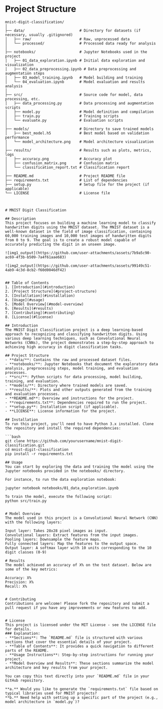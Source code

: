 # Project Structure

```plaintext
mnist-digit-classification/
│
├── data/                         # Directory for datasets (if necessary, usually .gitignored)
│   ├── raw/                      # Raw, unprocessed data
│   └── processed/                # Processed data ready for analysis
│
├── notebooks/                    # Jupyter Notebooks used in the project
│   ├── 01_data_exploration.ipynb # Initial data exploration and visualization
│   ├── 02_data_preprocessing.ipynb # Data preprocessing and augmentation steps
│   ├── 03_model_training.ipynb   # Model building and training
│   └── 04_evaluation.ipynb       # Model evaluation and results analysis
│
├── src/                          # Source code for model, data processing, etc.
│   ├── data_processing.py        # Data processing and augmentation scripts
│   ├── model.py                  # Model definition and compilation
│   ├── train.py                  # Training scripts
│   └── evaluate.py               # Evaluation scripts
│
├── models/                       # Directory to save trained models
│   ├── best_model.h5             # Best model based on validation performance
│   └── model_architecture.png    # Model architecture visualization
│
├── results/                      # Results such as plots, metrics, logs
│   ├── accuracy.png              # Accuracy plot
│   ├── confusion_matrix.png      # Confusion matrix
│   └── classification_report.txt # Classification report
│
├── README.md                     # Project README file
├── requirements.txt              # List of dependencies
├── setup.py                      # Setup file for the project (if applicable)
└── LICENSE                       # License file



# MNIST Digit Classification

## Description
This project focuses on building a machine learning model to classify handwritten digits using the MNIST dataset. The MNIST dataset is a well-known dataset in the field of image classification, containing 60,000 training images and 10,000 test images of handwritten digits from 0 to 9. The goal is to create a robust model capable of accurately predicting the digit in an unseen image.

![img1_output](https://github.com/user-attachments/assets/7b9a5c90-ac69-4f3b-b509-7a4f61aae683)

![img2_output](https://github.com/user-attachments/assets/99149c51-4ab9-4c3d-8cb2-f60d0046df42)


## Table of Contents
1. [Introduction](#introduction)
2. [Project Structure](#project-structure)
3. [Installation](#installation)
4. [Usage](#usage)
5. [Model Overview](#model-overview)
6. [Results](#results)
7. [Contributing](#contributing)
8. [License](#license)

## Introduction
The MNIST Digit Classification project is a deep learning-based approach to recognizing and classifying handwritten digits. Using various deep learning techniques, such as Convolutional Neural Networks (CNNs), the project demonstrates a step-by-step approach to achieving high accuracy in digit classification tasks.

## Project Structure
- **data/**: Contains the raw and processed dataset files.
- **notebooks/**: Jupyter Notebooks that document the exploratory data analysis, preprocessing steps, model training, and evaluation processes.
- **src/**: Python scripts for data processing, model building, training, and evaluation.
- **models/**: Directory where trained models are saved.
- **results/**: Plots and other outputs generated from the training and evaluation processes.
- **README.md**: Overview and instructions for the project.
- **requirements.txt**: Dependencies required to run the project.
- **setup.py**: Installation script (if applicable).
- **LICENSE**: License information for the project.

## Installation
To run this project, you'll need to have Python 3.x installed. Clone the repository and install the required dependencies:

```bash
git clone https://github.com/yourusername/mnist-digit-classification.git
cd mnist-digit-classification
pip install -r requirements.txt

## Usage
You can start by exploring the data and training the model using the Jupyter notebooks provided in the notebooks/ directory.

For instance, to run the data exploration notebook:

jupyter notebook notebooks/01_data_exploration.ipynb

To train the model, execute the following script:
python src/train.py


# Model Overview
The model used in this project is a Convolutional Neural Network (CNN) with the following layers:

Input layer: Takes 28x28 pixel images as input.
Convolutional layers: Extract features from the input images.
Pooling layers: Downsample the feature maps.
Fully connected layers: Map the features to the output space.
Output layer: A softmax layer with 10 units corresponding to the 10 digit classes (0-9)

# Results
The model achieved an accuracy of X% on the test dataset. Below are some of the key metrics:

Accuracy: X%
Precision: X%
Recall: X%


# Contributing
Contributions are welcome! Please fork the repository and submit a pull request if you have any improvements or new features to add.


# License
This project is licensed under the MIT License - see the LICENSE file for details.
### Explanation:
- **Sections**: The `README.md` file is structured with various sections that cover the essential details of your project.
- **Table of Contents**: It provides a quick navigation to different parts of the README.
- **Usage Instructions**: Step-by-step instructions for running your project.
- **Model Overview and Results**: These sections summarize the model architecture and key results from your project.

You can copy this text directly into your `README.md` file in your GitHub repository.

**a.** Would you like to generate the `requirements.txt` file based on typical libraries used for MNIST projects?  
**b.** Need help with setting up a specific part of the project (e.g., model architecture in `model.py`)?










